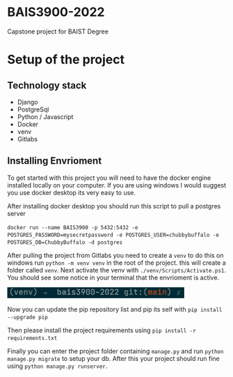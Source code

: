 # BAIS3900-2022

Capstone project for BAIST Degree

# Setup of the project

## Technology stack 

- Django
- PostgreSql
- Python / Javascript
- Docker
- venv
- Gitlabs

## Installing Envrioment

To get started with this project you will need to have the docker engine installed locally
on your computer. If you are using windows I would suggest you use docker desktop its very
easy to use. 

After installing docker desktop you should run this script to pull a postgres server

`docker run --name BAIS3900 -p 5432:5432 -e POSTGRES_PASSWORD=mysecretpassword -e POSTGRES_USER=chubbybuffalo -e POSTGRES_DB=ChubbyBuffalo -d postgres`

After pulling the project from Gitlabs you need to create a `venv` to do this on windows
run `python -m venv venv` in the root of the project. this will create a folder called
`venv`. Next activate the venv with `./venv/Scripts/Activate.ps1`. You should see some
notice in your terminal that the envrioment is active. 

![terminal-image](Capture.PNG)

Now you can update the pip repository list and pip its self with `pip install --upgrade pip`

Then please install the project requirements using `pip install -r requirements.txt`

Finally you can enter the project folder containing `manage.py` and run `python manage.py migrate`
to setup your db. After this your project should run fine using `python manage.py runserver`. 

